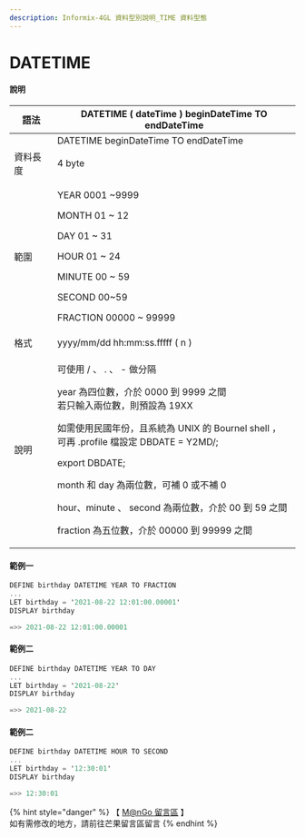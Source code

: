 ```yaml
---
description: Informix-4GL 資料型別說明_TIME 資料型態
---
```


# DATETIME

#### 說明

| 語法   | DATETIME ( dateTime ) beginDateTime TO endDateTime                                                                                                                                                                                                                                                                                             |
| ---- | ---------------------------------------------------------------------------------------------------------------------------------------------------------------------------------------------------------------------------------------------------------------------------------------------------------------------------------------------- |
|      | DATETIME beginDateTime TO endDateTime                                                                                                                                                                                                                                                                                                          |
| 資料長度 | 4 byte                                                                                                                                                                                                                                                                                                                                         |
| 範圍   | <p>YEAR            0001 ~9999</p><p>MONTH        01 ~ 12</p><p>DAY               01 ~ 31</p><p>HOUR            01 ~ 24</p><p>MINUTE        00 ~ 59</p><p>SECOND       00~59</p><p>FRACTION    00000 ~ 99999</p>                                                                                                                                |
| 格式   | yyyy/mm/dd hh:mm:ss.fffff ( n )                                                                                                                                                                                                                                                                                                                |
| 說明   | <p>可使用 / 、 . 、 - 做分隔</p><p>year 為四位數，介於 0000 到 9999 之間<br>若只輸入兩位數，則預設為 19XX</p><p>如需使用民國年份，且系統為 UNIX 的 Bournel shell ，<br>可再 .profile 檔設定 DBDATE = Y2MD/;</p><p>                                    export DBDATE;</p><p>month 和 day 為兩位數，可補 0 或不補 0</p><p>hour、minute 、 second 為兩位數，介於 00 到 59 之間</p><p>fraction 為五位數，介於 00000 到 99999 之間</p> |

#### 範例一

```objectivec
DEFINE birthday DATETIME YEAR TO FRACTION
...
LET birthday = '2021-08-22 12:01:00.00001'
DISPLAY birthday

=>> 2021-08-22 12:01:00.00001
```

#### 範例二

```objectivec
DEFINE birthday DATETIME YEAR TO DAY
...
LET birthday = '2021-08-22'
DISPLAY birthday

=>> 2021-08-22
```

#### 範例二

```objectivec
DEFINE birthday DATETIME HOUR TO SECOND
...
LET birthday = '12:30:01'
DISPLAY birthday

=>> 12:30:01
```

{% hint style="danger" %}
【 [M@nGo 留言區](https://give0714.pixnet.net/blog/post/46113376-informix-4gl-%E7%B0%A1%E5%96%AE%E8%B3%87%E6%96%99%E5%9E%8B%E5%88%A5%E3%80%8A-time-data-%E3%80%8B\(-%E4%BA%8C-\)) 】\
如有需修改的地方，請前往芒果留言區留言
{% endhint %}
